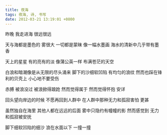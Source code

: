 ```yaml
---
title: 夜海
tags: 夜海, 诗, 书写
date: 2012-03-21 13:19:01 +0800
---
```


昨晚
我走进海
很远很远

天与海都是墨色的
雾很大
一切都是蒙昧
像一幅水墨画
海水的清新中几乎带有墨香

天上的星星
有的亮有的淡
像蒲公英一样
布满苍茫的天空

白浪和暗潮像是从无限的尽头涌来
脚下的沙细软凹陷
有均匀的浪纹
然而也踩在锋利的贝壳上
小心地不要受伤

赤膊
被浪没过
被浪掀得踉跄
然而觉得属于
然而觉得怀抱 安详

回头望向岸边的时候
不愿再回到人群中
在人群中那种无力和孤寂害怕
更甚

虽然独自在海里
其他人都在远远的后面
雾中只隐约有幢幢的影
然而感觉到
无力和孤寂被安抚

脚下细软凹陷的细沙
浪在水面以下
一撞一撞


